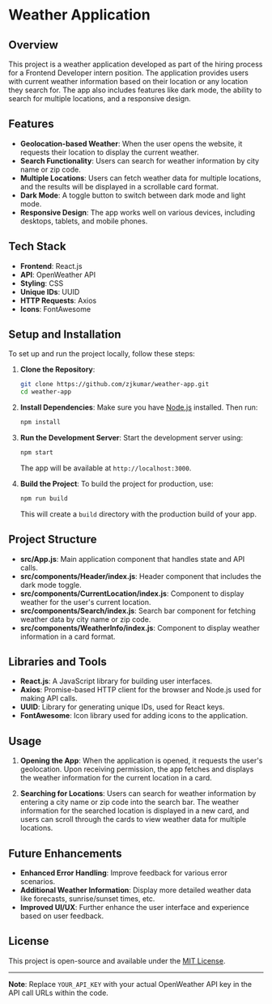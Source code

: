 # Weather Application

## Overview

This project is a weather application developed as part of the hiring process for a Frontend Developer intern position. The application provides users with current weather information based on their location or any location they search for. The app also includes features like dark mode, the ability to search for multiple locations, and a responsive design.

## Features

- **Geolocation-based Weather**: When the user opens the website, it requests their location to display the current weather.
- **Search Functionality**: Users can search for weather information by city name or zip code.
- **Multiple Locations**: Users can fetch weather data for multiple locations, and the results will be displayed in a scrollable card format.
- **Dark Mode**: A toggle button to switch between dark mode and light mode.
- **Responsive Design**: The app works well on various devices, including desktops, tablets, and mobile phones.

## Tech Stack

- **Frontend**: React.js
- **API**: OpenWeather API
- **Styling**: CSS
- **Unique IDs**: UUID
- **HTTP Requests**: Axios
- **Icons**: FontAwesome

## Setup and Installation

To set up and run the project locally, follow these steps:

1. **Clone the Repository**:
    ```bash
    git clone https://github.com/zjkumar/weather-app.git
    cd weather-app
    ```

2. **Install Dependencies**:
    Make sure you have [Node.js](https://nodejs.org/) installed. Then run:
    ```bash
    npm install
    ```

3. **Run the Development Server**:
    Start the development server using:
    ```bash
    npm start
    ```
    The app will be available at `http://localhost:3000`.

4. **Build the Project**:
    To build the project for production, use:
    ```bash
    npm run build
    ```
    This will create a `build` directory with the production build of your app.

## Project Structure

- **src/App.js**: Main application component that handles state and API calls.
- **src/components/Header/index.js**: Header component that includes the dark mode toggle.
- **src/components/CurrentLocation/index.js**: Component to display weather for the user's current location.
- **src/components/Search/index.js**: Search bar component for fetching weather data by city name or zip code.
- **src/components/WeatherInfo/index.js**: Component to display weather information in a card format.

## Libraries and Tools

- **React.js**: A JavaScript library for building user interfaces.
- **Axios**: Promise-based HTTP client for the browser and Node.js used for making API calls.
- **UUID**: Library for generating unique IDs, used for React keys.
- **FontAwesome**: Icon library used for adding icons to the application.

## Usage

1. **Opening the App**:
    When the application is opened, it requests the user's geolocation. Upon receiving permission, the app fetches and displays the weather information for the current location in a card.

2. **Searching for Locations**:
    Users can search for weather information by entering a city name or zip code into the search bar. The weather information for the searched location is displayed in a new card, and users can scroll through the cards to view weather data for multiple locations.

## Future Enhancements

- **Enhanced Error Handling**: Improve feedback for various error scenarios.
- **Additional Weather Information**: Display more detailed weather data like forecasts, sunrise/sunset times, etc.
- **Improved UI/UX**: Further enhance the user interface and experience based on user feedback.

## License

This project is open-source and available under the [MIT License](LICENSE).

---

**Note**: Replace `YOUR_API_KEY` with your actual OpenWeather API key in the API call URLs within the code.
